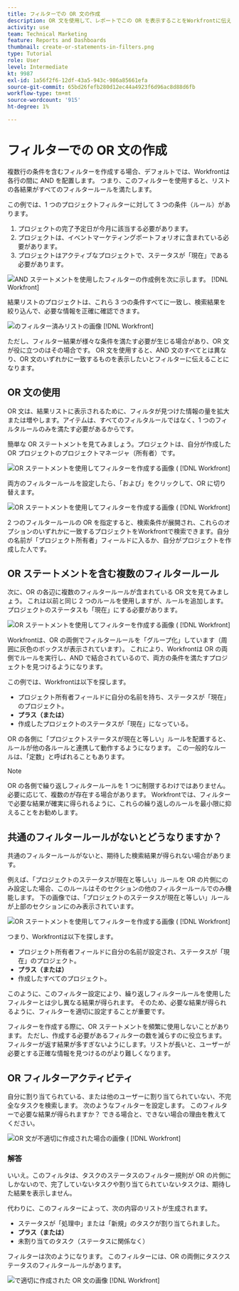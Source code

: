 ```yaml
---
title: フィルターでの OR 文の作成
description: OR 文を使用して、レポートでこの OR を表示することをWorkfrontに伝える方法を説明します。
activity: use
team: Technical Marketing
feature: Reports and Dashboards
thumbnail: create-or-statements-in-filters.png
type: Tutorial
role: User
level: Intermediate
kt: 9987
exl-id: 1a56f2f6-12df-43a5-943c-986a85661efa
source-git-commit: 65bd26fefb280d12ec44a4923f6d96ac8d88d6fb
workflow-type: tm+mt
source-wordcount: '915'
ht-degree: 1%

---
```


# フィルターでの OR 文の作成

複数行の条件を含むフィルターを作成する場合、デフォルトでは、Workfrontは各行の間に AND を配置します。 つまり、このフィルターを使用すると、リストの各結果がすべてのフィルタールールを満たします。

この例では、1 つのプロジェクトフィルターに対して 3 つの条件（ルール）があります。

1. プロジェクトの完了予定日が今月に該当する必要があります。
1. プロジェクトは、イベントマーケティングポートフォリオに含まれている必要があります。
1. プロジェクトはアクティブなプロジェクトで、ステータスが「現在」である必要があります。

![AND ステートメントを使用したフィルターの作成例を次に示します。 [!DNL Workfront]](assets/or-statement-1.png)

結果リストのプロジェクトは、これら 3 つの条件すべてに一致し、検索結果を絞り込んで、必要な情報を正確に確認できます。

![のフィルター済みリストの画像 [!DNL Workfront]](assets/or-statement-2.png)

ただし、フィルター結果が様々な条件を満たす必要が生じる場合があり、OR 文が役に立つのはその場合です。 OR 文を使用すると、AND 文のすべてとは異なり、OR 文のいずれかに一致するものを表示したいとフィルターに伝えることになります。

## OR 文の使用

OR 文は、結果リストに表示されるために、フィルタが見つけた情報の量を拡大または増やします。アイテムは、すべてのフィルタルールではなく、1 つのフィルタルールのみを満たす必要があるからです。

簡単な OR ステートメントを見てみましょう。プロジェクトは、自分が作成した OR プロジェクトのプロジェクトマネージャ（所有者）です。

![OR ステートメントを使用してフィルターを作成する画像 ( [!DNL Workfront]](assets/or-statement-3.png)

両方のフィルタールールを設定したら、「および」をクリックして、OR に切り替えます。

![OR ステートメントを使用してフィルターを作成する画像 ( [!DNL Workfront]](assets/or-statement-4.png)

2 つのフィルタールールの OR を指定すると、検索条件が展開され、これらのオプションのいずれかに一致するプロジェクトをWorkfrontで検索できます。自分の名前が「プロジェクト所有者」フィールドに入るか、自分がプロジェクトを作成した人です。

## OR ステートメントを含む複数のフィルタールール

次に、OR の各辺に複数のフィルタールールが含まれている OR 文を見てみましょう。 これは以前と同じ 2 つのルールを使用しますが、ルールを追加します。プロジェクトのステータスも「現在」にする必要があります。

![OR ステートメントを使用してフィルターを作成する画像 ( [!DNL Workfront]](assets/or-statement-5.png)

Workfrontは、OR の両側でフィルタールールを「グループ化」しています（周囲に灰色のボックスが表示されています）。 これにより、Workfrontは OR の両側でルールを実行し、AND で結合されているので、両方の条件を満たすプロジェクトを見つけるようになります。

この例では、Workfrontは以下を探します。

* プロジェクト所有者フィールドに自分の名前を持ち、ステータスが「現在」のプロジェクト。
* **プラス（または）**
* 作成したプロジェクトのステータスが「現在」になっている。

OR の各側に「プロジェクトステータスが現在と等しい」ルールを配置すると、ルールが他の各ルールと連携して動作するようになります。 この一般的なルールは、「定数」と呼ばれることもあります。

>[!NOTE]
>
>OR の各側で繰り返しフィルタールールを 1 つに制限するわけではありません。 必要に応じて、複数のが存在する場合があります。 Workfrontでは、フィルターで必要な結果が確実に得られるように、これらの繰り返しのルールを最小限に抑えることをお勧めします。

## 共通のフィルタールールがないとどうなりますか？

共通のフィルタールールがないと、期待した検索結果が得られない場合があります。

例えば、「プロジェクトのステータスが現在と等しい」ルールを OR の片側にのみ設定した場合、このルールはそのセクションの他のフィルタールールでのみ機能します。 下の画像では、「プロジェクトのステータスが現在と等しい」ルールが上部のセクションにのみ表示されています。

![OR ステートメントを使用してフィルターを作成する画像 ( [!DNL Workfront]](assets/or-statement-6.png)

つまり、Workfrontは以下を探します。

* プロジェクト所有者フィールドに自分の名前が設定され、ステータスが「現在」のプロジェクト。
* **プラス（または）**
* 作成したすべてのプロジェクト。

このように、このフィルター設定により、繰り返しフィルタールールを使用したフィルターとは少し異なる結果が得られます。 そのため、必要な結果が得られるように、フィルターを適切に設定することが重要です。

フィルターを作成する際に、OR ステートメントを頻繁に使用しないことがあります。 ただし、作成する必要があるフィルターの数を減らすのに役立ちます。 フィルターが返す結果が多すぎないようにします。リストが長いと、ユーザーが必要とする正確な情報を見つけるのがより難しくなります。

## OR フィルターアクティビティ

自分に割り当てられている、または他のユーザーに割り当てられていない、不完全なタスクを検索します。 次のようなフィルターを設定します。 このフィルターで必要な結果が得られますか？ できる場合と、できない場合の理由を教えてください。

![OR 文が不適切に作成された場合の画像 ( [!DNL Workfront]](assets/or-statement-your-turn-1.png)

### 解答

いいえ。このフィルタは、タスクのステータスのフィルター規則が OR の片側にしかないので、完了していないタスクや割り当てられていないタスクは、期待した結果を表示しません。

代わりに、このフィルターによって、次の内容のリストが生成されます。

* ステータスが「処理中」または「新規」のタスクが割り当てられました。
* **プラス（または）**
* 未割り当てのタスク（ステータスに関係なく）

フィルターは次のようになります。 このフィルターには、OR の両側にタスクステータスのフィルタールールがあります。

![で適切に作成された OR 文の画像 [!DNL Workfront]](assets/or-statement-your-turn-2.png)
